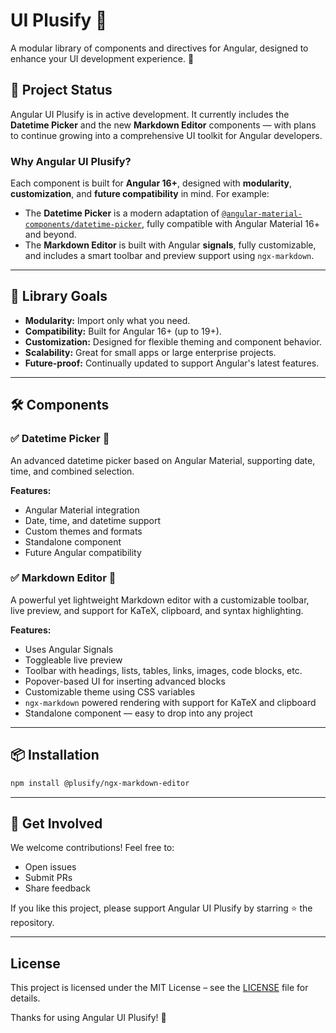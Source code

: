 # UI Plusify 🌟

A modular library of components and directives for Angular, designed to enhance your UI development experience. 🚀

## 🚧 Project Status

Angular UI Plusify is in active development. It currently includes the **Datetime Picker** and the new **Markdown Editor** components — with plans to continue growing into a comprehensive UI toolkit for Angular developers.

### Why Angular UI Plusify?

Each component is built for **Angular 16+**, designed with **modularity**, **customization**, and **future compatibility** in mind. For example:

- The **Datetime Picker** is a modern adaptation of [`@angular-material-components/datetime-picker`](https://github.com/h2qutc/angular-material-components), fully compatible with Angular Material 16+ and beyond.
- The **Markdown Editor** is built with Angular **signals**, fully customizable, and includes a smart toolbar and preview support using `ngx-markdown`.

---

## 🎯 Library Goals

- **Modularity:** Import only what you need.
- **Compatibility:** Built for Angular 16+ (up to 19+).
- **Customization:** Designed for flexible theming and component behavior.
- **Scalability:** Great for small apps or large enterprise projects.
- **Future-proof:** Continually updated to support Angular's latest features.

---

## 🛠️ Components

### ✅ Datetime Picker 📅

An advanced datetime picker based on Angular Material, supporting date, time, and combined selection.

**Features:**

- Angular Material integration
- Date, time, and datetime support
- Custom themes and formats
- Standalone component
- Future Angular compatibility

### ✅ Markdown Editor 📝

A powerful yet lightweight Markdown editor with a customizable toolbar, live preview, and support for KaTeX, clipboard, and syntax highlighting.

**Features:**

- Uses Angular Signals
- Toggleable live preview
- Toolbar with headings, lists, tables, links, images, code blocks, etc.
- Popover-based UI for inserting advanced blocks
- Customizable theme using CSS variables
- `ngx-markdown` powered rendering with support for KaTeX and clipboard
- Standalone component — easy to drop into any project

---

## 📦 Installation

```bash
npm install @plusify/ngx-markdown-editor
```

---

## 🌟 Get Involved

We welcome contributions! Feel free to:

- Open issues
- Submit PRs
- Share feedback

If you like this project, please support Angular UI Plusify by starring ⭐ the repository.

---

## License

This project is licensed under the MIT License – see the [LICENSE](./LICENSE) file for details.

Thanks for using Angular UI Plusify! 🚀
